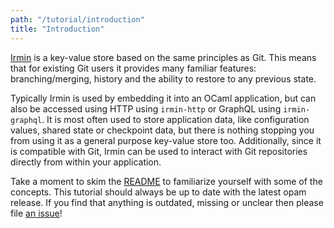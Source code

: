 ```yaml
---
path: "/tutorial/introduction"
title: "Introduction"
---
```


[Irmin] is a key-value store based on the same principles as Git. This means
that for existing Git users it provides many familiar features:
branching/merging, history and the ability to restore to any previous state.

Typically Irmin is used by embedding it into an OCaml application, but can
also be accessed using HTTP using `irmin-http` or GraphQL using `irmin-graphql`.
It is most often used to store application data, like configuration values,
shared state or checkpoint data, but there is nothing stopping you from using it
as a general purpose key-value store too. Additionally, since it is compatible
with Git, Irmin can be used to interact with Git repositories directly from
within your application.

Take a moment to skim the [README][irmin-readme] to familiarize yourself with
some of the concepts. This tutorial should always be up to date with the latest
opam release. If you find that anything is outdated, missing or unclear then
please file [an issue][irmin-issues]!

<!-- prettier-ignore-start -->
[irmin]: https://github.com/mirage/irmin
[irmin-issues]: https://github.com/mirage/irmin.org/issues
[irmin-readme]: https://github.com/mirage/irmin/blob/master/README.md
<!-- prettier-ignore-end -->
